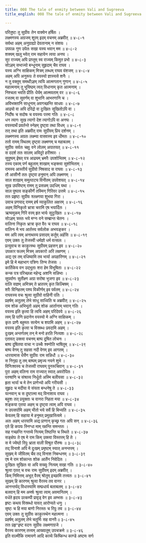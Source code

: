 ```yaml
---
title: 008 The tale of enmity between Vali and Sugreeva
title_english: 008 The tale of enmity between Vali and Sugreeva

---
```

<div class="audioEmbed"  caption="श्रीराम-हरिसीताराममूर्ति-घनपाठिभ्यां वचनम्" src="https://archive.org/download/Ramayana-recitation-Sriram-harisItArAmamUrti-Ghanapaati-v2/Kanda_4/Kanda_4_KSK-008-Ramasya_Valivadha_Nishachayyaha_0.mp3"></div>

परितुष्टः तु सुग्रीवः तेन वाक्येन हर्षितः ।  
लक्ष्मणस्य अग्रजम् शूरम् इदम् वचनम् अब्रवीत् ॥ ४-८-१  
सर्वथा अहम् अनुग्राह्यो देवतानाम् न संशयः ।  
उपपन्नः गुण उपेतः सखा यस्य भवान् मम ॥ ४-८-२  
शक्यम् खलु भवेत् राम सहायेन त्वया अनघ ।  
सुर राज्यम् अपि प्राप्तुम् स्व राज्यम् किमुत प्रभो ॥ ४-८-३  
सोऽहम् सभाज्यो बन्धूनाम् सुहृदाम् चैव राघव ।  
यस्य अग्नि साक्षिकम् मित्रम् लब्धम् राघव वंशजम् ॥ ४-८-४  
अहम् अपि अनुरूपः ते वयस्यो ज्ञास्यसे शनैः ।  
न तु वक्तुम् समर्थोऽहम् त्वयि आत्मगतान् गुणान् ॥ ४-८-५  
महात्मनाम् तु भूयिष्ठम् त्वत् विधानाम् कृत आत्मनाम् ।  
निश्चला भवति प्रीतिः धैर्यम् आत्मवताम् वर ॥ ४-८-६  
रजतम् वा सुवर्णम् वा शुभानि आभरणानि च ।  
अविभक्तानि साधूनाम् अवगच्छन्ति साधवः ॥ ४-८-७  
आढ्यो वा अपि दरिद्रो वा दुःखितः सुखितोऽपि वा ।  
निर्दोषः च सदोषः च वयस्यः परमा गतिः ॥ ४-८-८  
धन त्यागः सुख त्यागो देश त्यागोऽपि वा अनघः ।  
वयस्यार्थे प्रवर्तन्ते स्नेहम् दृष्ट्वा तथा विधम् ॥ ४-८-९  
तत् तथा इति अब्रवीत् रामः सुग्रीवम् प्रिय दर्शनम् ।  
लक्ष्मणस्य अग्रतः लक्ष्म्या वासवस्य इव धीमतः ॥ ४-८-१०  
ततो रामम् स्थितम् दृष्ट्वा लक्ष्मणम् च महाबलम् ।  
सुग्रीवः सर्वतः चक्षुः वने लोलम् अपातयत् ॥ ४-८-११  
स ददर्श ततः सालम् अविदूरे हरीश्वरः ।  
सुपुष्पम् ईषत् पत्र आढ्यम् भ्रमरैः उपशोभितम् ॥ ४-८-१२  
तस्य एकाम् पर्ण बहुलाम् शाखाम् भङ्क्त्वा सुशोभिताम् ।  
रामस्य आस्तीर्य सुग्रीवो निषसाद स राघवः ॥ ४-८-१३  
तौ आसीनौ ततः दृष्ट्वा हनूमान् अपि लक्ष्मणम् ।  
साल शाखाम् समुत्पाट्य विनीतम् उपवेशयत् ॥ ४-८-१४  
सुख उपविष्टम् रामम् तु प्रसन्नम् उदधिम् यथा ।  
साल पुष्पाव सङ्कीर्णे तस्मिन् गिरिवर उत्तमे ॥ ४-८-१५  
ततः प्रहृष्टः सुग्रीवः श्लक्ष्णया शुभया गिरा ।  
उवाच प्रणयाद् रामम् हर्ष व्याकुलित अक्षरम् ॥ ४-८-१६  
अहम् विनिकृतो भ्रात्रा चरामि एष भयार्दितः ।  
ऋष्यमूकम् गिरि वरम् हृत भार्यः सुदुःखितः ॥ ४-८-१७  
सोऽहम् त्रस्तः भये मग्नः वने सम्ब्रान्त चेतनः ।  
वालिना निकृतः भ्रात्रा कृत वैरः च राघव ॥ ४-८-१८  
वालिनः मे भय आर्तस्य सर्वलोक अभयङ्कर ।  
मम अपि त्वम् अनाथस्य प्रसादम् कर्तुम् अर्हसि ॥ ४-८-१९  
एवम् उक्तः तु तेजस्वी धर्मज्ञो धर्म वत्सलः ।  
प्रत्युवाच स काकुत्स्थः सुग्रीवम् प्रहसन् इव ॥ ४-८-२०  
उपकार फलम् मित्रम् अपकारो अरि लक्षणम् ।  
अद्य एव तम् वधिष्यामि तव भार्या अपहारिणम् ॥ ४-८-२१  
इमे हि मे महाभाग पत्रिणः तिग्म तेजसः ।  
कार्तिकेय वन उद्भूताः शरा हेम विभूषिताः ॥ ४-८-२२  
कन्क पत्र परिच्छन्ना महेन्द्र अशनि सन्निभाः ।  
सुपर्वाणः सुतीक्ष्ण अग्रा सरोषा भुजगा इव ॥ ४-८-२३  
वालि सज्ञम् अमित्रम् ते भ्रातरम् कृत किल्बिषम् ।  
शरैः विनिहतम् पश्य विकीर्णम् इव पर्वतम् ॥ ४-८-२४  
राघवस्य वचः श्रुत्वा सुग्रीवो वाहिनी पतिः ।  
प्रहर्षम् अतुलम् लेभे साधु साध्विति च अब्रवीत् ॥ ४-८-२५  
राम शोक अभिभूतो अहम् शोक आर्तानाम् भवान् गतिः ।  
वयस्य इति कृत्वा हि त्वयि अहम् परिदेवये ॥ ४-८-२६  
त्वम् हि पाणि प्रदानेन वयस्यो मे अग्नि साक्षिकम् ।  
कृतः प्राणैः बहुमतः सत्येन च शपामि अहम् ॥ ४-८-२७  
वयस्य इति कृत्वा च विस्रब्धः प्रवदामि अहम् ।  
दुःखम् अन्तर्गतम् तन् मे मनो हरति नित्यशः ॥ ४-८-२८  
एतावत् उक्त्वा वचनम् बाष्प दूषित लोचनः ।  
बाष्प दूषितया वाचा न उच्चैः श्क्नोति भाषितुम् ॥ ४-८-२९  
बाष्प वेगम् तु सहसा नदी वेगम् इव आगतम् ।  
धारयामास धैर्येण सुग्रीवः राम सन्निधौ ॥ ४-८-३०  
स निगृह्य तु तम् बाष्पम् प्रमृज्य नयने शुभे ।  
विनिःश्वस्य च तेजस्वी राघवम् पुनरूचिवान् ॥ ४-८-३१  
पुरा अहम् वलिना राम राज्यात् स्वात् अवरोपितः ।  
परुषाणि च संश्राव्य निर्धूतो अस्मि बलीयसा ॥ ४-८-३२  
हृता भार्या च मे तेन प्राणेभ्यो अपि गरीयसी ।  
सुहृदः च मदीया ये संयता बन्धनेषु ते ॥ ४-८-३३  
यत्नवान् च स दुष्टात्मा मद् विनाशाय राघव ।  
बहुशः तत् प्रयुक्ताः च वानरा निहता मया ॥ ४-८-३४  
शङ्कया एतया अहम् च दृष्ट्वा त्वाम् अपि राघव ।  
न उपसर्पामि अहम् भीतो भये सर्वे हि बिभ्यति ॥ ४-८-३५  
केवलम् हि सहाया मे हनुमत् प्रमुखास्त्विमे ।  
अतः अहम् धारयामि अद्य प्राणान् कृच्छ्र गतः अपि सन् ॥ ४-८-३६  
एते हि कपयः स्निग्धा माम् रक्षन्ति समन्ततः ।  
सह गच्छन्ति गन्तव्ये नित्यम् तिष्ठन्ति च स्थिते ॥ ४-८-३७  
सङ्क्षेपः ते एष मे राम किम् उक्त्वा विस्तरम् हि ते ।  
स मे ज्येष्ठो रिपुः भ्राता वाली विश्रुत पौरुषः ॥ ३-८-३८  
तद् विनाशे अपि मे दुःखम् प्रमृष्टम् स्यात् अनन्तरम् ।  
सुखम् मे जीवितम् चैव तद् विनाश निबन्धनम् ॥ ३-८-३९  
एष मे राम शोकान्तः शोक आर्तेन निवेदितः ।  
दुःखितः सुखितः वा अपि सख्युः नित्यम् सखा गतिः ॥ ३-८-४०  
श्रुत्वा एतत् च वचः रामः सुग्रीवम् इदम् अब्रवीत् ।  
किम् निमित्तम् अभूत् वैरम् श्रोतुम् इच्छामि तत्त्वतः ॥ ३-८-४१  
सुखम् हि कारणम् श्रुत्वा वैरस्य तव वानर ।  
आनन्तर्यद् विधास्यामि सम्प्रधार्य बलाबलम् ॥ ३-८-४२  
बलवान् हि मम अमर्षः श्रुत्वा त्वाम् अवमानितम् ।  
वर्धते हृदय उत्कम्पी प्रावृड् वेग इव अम्भसः ॥ ३-८-४३  
हृष्टः कथय विस्रब्धो यावत् आरोप्यते धनुः ।  
सृष्टः च हि मया बाणो निरस्तः च रिपुः तव ॥ ३-८-४४  
एवम् उक्तः तु सुग्रीवः काकुत्स्थेन महात्मना ।  
प्रहर्षम् अतुलम् लेभे चतुर्भिः सह वानरैः॥ ३-८-४५  
ततः प्रहृ^इष्ट वदनः सुग्रीवः लक्ष्मणाग्रजे ।  
वैरस्य कारणम् तत्त्वम् आख्यातुम् उपचक्रमे ॥ ३-८-४६  
इति वाल्मीकि रामायणे आदि काव्ये किष्किन्ध काण्डे अष्टमः सर्गः